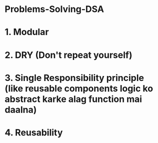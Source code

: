 # Problems-Solving-DSA
# 1. Modular 
# 2. DRY  (Don't repeat yourself)
# 3. Single Responsibility principle  (like reusable components logic ko abstract karke alag function mai daalna)
# 4. Reusability 